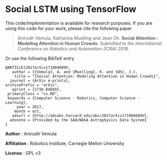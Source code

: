 # Social LSTM using TensorFlow

This code/implementation is available for research purposes. If you are using this code for your work, please cite the following paper

> Anirudh Vemula, Katharina Muelling and Jean Oh. **Social Attention : Modeling Attention in Human Crowds**. *Submitted to the International Conference on Robotics and Automation (ICRA) 2018*.

Or use the following BibTeX entry
```
@ARTICLE{2017arXiv171004689V,
   author = {{Vemula}, A. and {Muelling}, K. and {Oh}, J.},
    title = "{Social Attention: Modeling Attention in Human Crowds}",
  journal = {ArXiv e-prints},
archivePrefix = "arXiv",
   eprint = {1710.04689},
 primaryClass = "cs.RO",
 keywords = {Computer Science - Robotics, Computer Science - Learning},
     year = 2017,
    month = oct,
   adsurl = {http://adsabs.harvard.edu/abs/2017arXiv171004689V},
  adsnote = {Provided by the SAO/NASA Astrophysics Data System}
}
```

**Author** : Anirudh Vemula

**Affiliation** : Robotics Institute, Carnegie Mellon University

**License** : GPL v3
